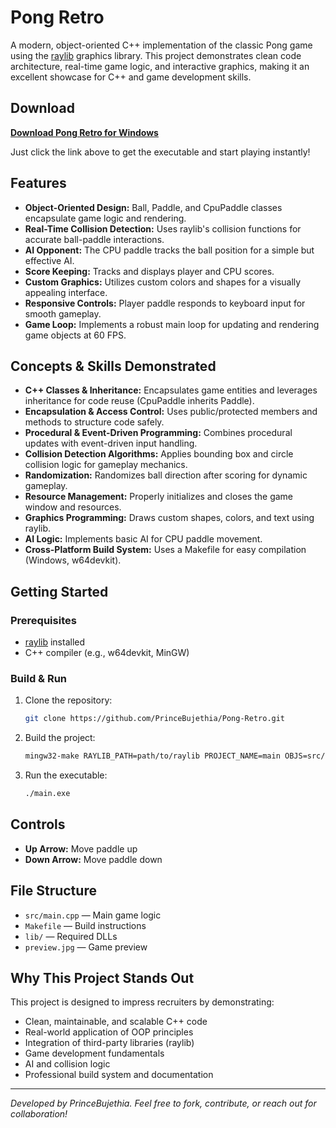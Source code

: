 # Pong Retro

A modern, object-oriented C++ implementation of the classic Pong game using the [raylib](https://www.raylib.com/) graphics library. This project demonstrates clean code architecture, real-time game logic, and interactive graphics, making it an excellent showcase for C++ and game development skills.


## Download

**[Download Pong Retro for Windows](https://github.com/PrinceBujethia/Pong-Retro/releases/latest/download/main.exe)**

Just click the link above to get the executable and start playing instantly!



## Features

- **Object-Oriented Design:** Ball, Paddle, and CpuPaddle classes encapsulate game logic and rendering.
- **Real-Time Collision Detection:** Uses raylib's collision functions for accurate ball-paddle interactions.
- **AI Opponent:** The CPU paddle tracks the ball position for a simple but effective AI.
- **Score Keeping:** Tracks and displays player and CPU scores.
- **Custom Graphics:** Utilizes custom colors and shapes for a visually appealing interface.
- **Responsive Controls:** Player paddle responds to keyboard input for smooth gameplay.
- **Game Loop:** Implements a robust main loop for updating and rendering game objects at 60 FPS.

## Concepts & Skills Demonstrated

- **C++ Classes & Inheritance:** Encapsulates game entities and leverages inheritance for code reuse (CpuPaddle inherits Paddle).
- **Encapsulation & Access Control:** Uses public/protected members and methods to structure code safely.
- **Procedural & Event-Driven Programming:** Combines procedural updates with event-driven input handling.
- **Collision Detection Algorithms:** Applies bounding box and circle collision logic for gameplay mechanics.
- **Randomization:** Randomizes ball direction after scoring for dynamic gameplay.
- **Resource Management:** Properly initializes and closes the game window and resources.
- **Graphics Programming:** Draws custom shapes, colors, and text using raylib.
- **AI Logic:** Implements basic AI for CPU paddle movement.
- **Cross-Platform Build System:** Uses a Makefile for easy compilation (Windows, w64devkit).

## Getting Started

### Prerequisites
- [raylib](https://www.raylib.com/) installed
- C++ compiler (e.g., w64devkit, MinGW)

### Build & Run
1. Clone the repository:
   ```sh
   git clone https://github.com/PrinceBujethia/Pong-Retro.git
   ```
2. Build the project:
   ```sh
   mingw32-make RAYLIB_PATH=path/to/raylib PROJECT_NAME=main OBJS=src/*.cpp BUILD_MODE=DEBUG
   ```
3. Run the executable:
   ```sh
   ./main.exe
   ```

## Controls
- **Up Arrow:** Move paddle up
- **Down Arrow:** Move paddle down

## File Structure
- `src/main.cpp` — Main game logic
- `Makefile` — Build instructions
- `lib/` — Required DLLs
- `preview.jpg` — Game preview

## Why This Project Stands Out
This project is designed to impress recruiters by demonstrating:
- Clean, maintainable, and scalable C++ code
- Real-world application of OOP principles
- Integration of third-party libraries (raylib)
- Game development fundamentals
- AI and collision logic
- Professional build system and documentation

---

*Developed by PrinceBujethia. Feel free to fork, contribute, or reach out for collaboration!*

